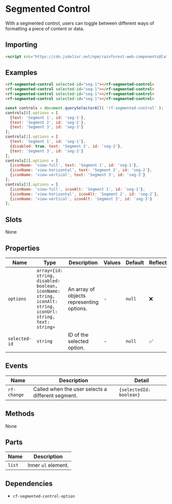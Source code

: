 # Segmented Control

With a segmented control, users can toggle between different ways of formatting a piece of content or data.

## Importing

``` html
<script src="https://cdn.jsdelivr.net/npm/rainforest-web-components@latest/components/segmented-control.js" type="module"></script>
```

## Examples

``` html
<rf-segmented-control selected-id="seg-1"></rf-segmented-control>
<rf-segmented-control selected-id="seg-1"></rf-segmented-control>    
<rf-segmented-control selected-id="seg-1"></rf-segmented-control>       
<rf-segmented-control selected-id="seg-1"></rf-segmented-control>            
```

``` javascript
const controls = document.querySelectorAll( 'rf-segmented-control' );
controls[0].options = [
  {text: 'Segment 1', id: 'seg-1'},
  {text: 'Segment 2', id: 'seg-2'},
  {text: 'Segment 3', id: 'seg-3'}
];
controls[1].options = [
  {text: 'Segment 1', id: 'seg-1'},
  {disabled: true, text: 'Segment 2', id: 'seg-2'},
  {text: 'Segment 3', id: 'seg-3'}
];      
controls[2].options = [
  {iconName: 'view-full', text: 'Segment 1', id: 'seg-1'},
  {iconName: 'view-horizontal', text: 'Segment 2', id: 'seg-2'},
  {iconName: 'view-vertical', text: 'Segment 3', id: 'seg-3'}
];            
controls[3].options = [
  {iconName: 'view-full', iconAlt: 'Segment 1', id: 'seg-1'},
  {iconName: 'view-horizontal', iconAlt: 'Segment 2', id: 'seg-2'},
  {iconName: 'view-vertical', iconAlt: 'Segment 3', id: 'seg-3'}
];                  
```

## Slots

None

## Properties

| Name | Type | Description | Values | Default | Reflects |
| --- | --- | --- | --- | --- | --- |
| `options` | `array<{id: string, disabled: boolean, iconName: string, iconAlt: string, iconUrl: string, text: string>` | An array of objects representing options. | - | `null` | ❌ |
| `selected-id`  | `string` | ID of the selected option. | - | `null` | ✅ |

## Events

| Name | Description | Detail |
| --- | --- | --- |
| `rf-change` | Called when the user selects a different segment. | `{selectedId: boolean}` |

## Methods

None

## Parts

| Name | Description |
| --- | --- |
| `list` | Inner `ul` element. |

## Dependencies

- `cf-segmented-control-option`
